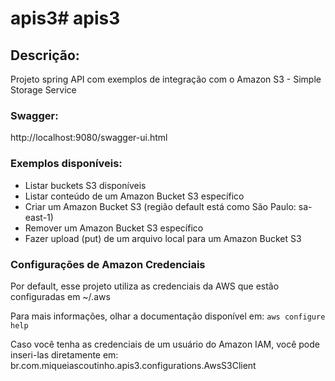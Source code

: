 # apis3# apis3

## Descrição: 
Projeto spring API com exemplos de integração com o Amazon S3 - Simple Storage Service

### Swagger:
http://localhost:9080/swagger-ui.html

### Exemplos disponíveis:
- Listar buckets S3 disponíveis
- Listar conteúdo de um Amazon Bucket S3 específico
- Criar um Amazon Bucket S3 (região default está como São Paulo: sa-east-1)
- Remover um Amazon Bucket S3 específico
- Fazer upload (put) de um arquivo local para um Amazon Bucket S3

### Configurações de Amazon Credenciais
Por default, esse projeto utiliza as credenciais da AWS que estão configuradas em ~/.aws 

Para mais informações, olhar a documentação disponível em: 
`aws configure help`

Caso você tenha as credenciais de um usuário do Amazon IAM, você pode inseri-las diretamente em:
br.com.miqueiascoutinho.apis3.configurations.AwsS3Client
